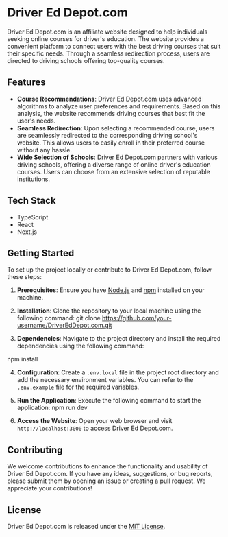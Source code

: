 # Driver Ed Depot.com

Driver Ed Depot.com is an affiliate website designed to help individuals seeking online courses for driver's education. The website provides a convenient platform to connect users with the best driving courses that suit their specific needs. Through a seamless redirection process, users are directed to driving schools offering top-quality courses.

## Features

- **Course Recommendations**: Driver Ed Depot.com uses advanced algorithms to analyze user preferences and requirements. Based on this analysis, the website recommends driving courses that best fit the user's needs.
- **Seamless Redirection**: Upon selecting a recommended course, users are seamlessly redirected to the corresponding driving school's website. This allows users to easily enroll in their preferred course without any hassle.
- **Wide Selection of Schools**: Driver Ed Depot.com partners with various driving schools, offering a diverse range of online driver's education courses. Users can choose from an extensive selection of reputable institutions.

## Tech Stack

- TypeScript
- React
- Next.js

## Getting Started

To set up the project locally or contribute to Driver Ed Depot.com, follow these steps:

1. **Prerequisites**: Ensure you have [Node.js](https://nodejs.org/) and [npm](https://www.npmjs.com/) installed on your machine.

2. **Installation**: Clone the repository to your local machine using the following command:
git clone https://github.com/your-username/DriverEdDepot.com.git

3. **Dependencies**: Navigate to the project directory and install the required dependencies using the following command:

npm install


4. **Configuration**: Create a `.env.local` file in the project root directory and add the necessary environment variables. You can refer to the `.env.example` file for the required variables.

5. **Run the Application**: Execute the following command to start the application:
npm run dev


6. **Access the Website**: Open your web browser and visit `http://localhost:3000` to access Driver Ed Depot.com.

## Contributing

We welcome contributions to enhance the functionality and usability of Driver Ed Depot.com. If you have any ideas, suggestions, or bug reports, please submit them by opening an issue or creating a pull request. We appreciate your contributions!

## License

Driver Ed Depot.com is released under the [MIT License](LICENSE).


